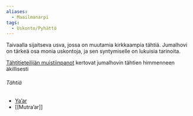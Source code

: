 ```yaml
---
aliases:
  - Maailmanarpi
tags:
  - Uskonto/Pyhättö
---
```

Taivaalla sijaitseva usva, jossa on muutamia kirkkaampia tähtiä. Jumalhovi on tärkeä osa monia uskontoja, ja sen syntymiselle on lukuisia tarinoita.

[Tähtitieteilijän muistiinpanot](Tähtitieteilijän%20muistiinpanot.md) kertovat jumalhovin tähtien himmenneen äkillisesti

###### Tähtiä
- [Ya’ar](Ya’ar.md)
- [[Mutra’ar]]